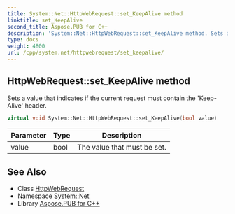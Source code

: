 ```yaml
---
title: System::Net::HttpWebRequest::set_KeepAlive method
linktitle: set_KeepAlive
second_title: Aspose.PUB for C++
description: 'System::Net::HttpWebRequest::set_KeepAlive method. Sets a value that indicates if the current request must contain the ''Keep-Alive'' header in C++.'
type: docs
weight: 4800
url: /cpp/system.net/httpwebrequest/set_keepalive/
---
```

## HttpWebRequest::set_KeepAlive method


Sets a value that indicates if the current request must contain the 'Keep-Alive' header.

```cpp
virtual void System::Net::HttpWebRequest::set_KeepAlive(bool value)
```


| Parameter | Type | Description |
| --- | --- | --- |
| value | bool | The value that must be set. |

## See Also

* Class [HttpWebRequest](../)
* Namespace [System::Net](../../)
* Library [Aspose.PUB for C++](../../../)
